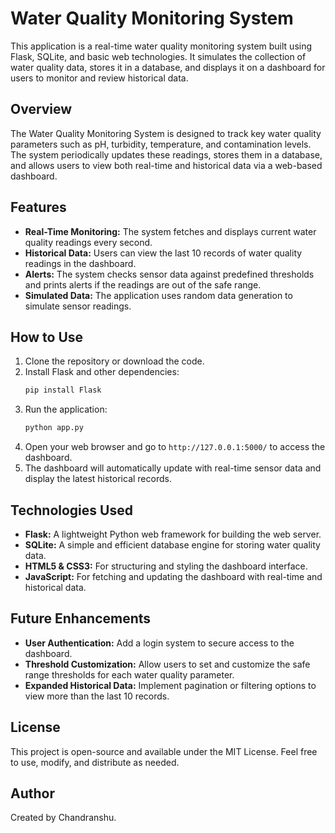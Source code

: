 # Water Quality Monitoring System

This application is a real-time water quality monitoring system built using Flask, SQLite, and basic web technologies. It simulates the collection of water quality data, stores it in a database, and displays it on a dashboard for users to monitor and review historical data.

## Overview

The Water Quality Monitoring System is designed to track key water quality parameters such as pH, turbidity, temperature, and contamination levels. The system periodically updates these readings, stores them in a database, and allows users to view both real-time and historical data via a web-based dashboard.

## Features

- **Real-Time Monitoring:** The system fetches and displays current water quality readings every second.
- **Historical Data:** Users can view the last 10 records of water quality readings in the dashboard.
- **Alerts:** The system checks sensor data against predefined thresholds and prints alerts if the readings are out of the safe range.
- **Simulated Data:** The application uses random data generation to simulate sensor readings.

## How to Use

1. Clone the repository or download the code.
2. Install Flask and other dependencies:
    ```bash
    pip install Flask
    ```
3. Run the application:
    ```bash
    python app.py
    ```
4. Open your web browser and go to `http://127.0.0.1:5000/` to access the dashboard.
5. The dashboard will automatically update with real-time sensor data and display the latest historical records.

## Technologies Used

- **Flask:** A lightweight Python web framework for building the web server.
- **SQLite:** A simple and efficient database engine for storing water quality data.
- **HTML5 & CSS3:** For structuring and styling the dashboard interface.
- **JavaScript:** For fetching and updating the dashboard with real-time and historical data.

## Future Enhancements

- **User Authentication:** Add a login system to secure access to the dashboard.
- **Threshold Customization:** Allow users to set and customize the safe range thresholds for each water quality parameter.
- **Expanded Historical Data:** Implement pagination or filtering options to view more than the last 10 records.

## License

This project is open-source and available under the MIT License. Feel free to use, modify, and distribute as needed.

## Author

Created by Chandranshu.
